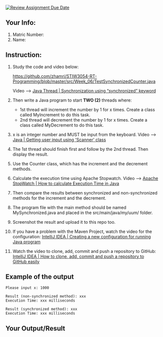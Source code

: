[![Review Assignment Due Date](https://classroom.github.com/assets/deadline-readme-button-22041afd0340ce965d47ae6ef1cefeee28c7c493a6346c4f15d667ab976d596c.svg)](https://classroom.github.com/a/OdAYdWn_)
## Your Info:
1. Matric Number:
1. Name:

## Instruction:

1. Study the code and video below:

   https://github.com/zhamri/STIW3054-RT-Programming/blob/master/src/Week_06/TestSynchronizedCounter.java
   
   Video --> [Java Thread | Synchronization using “synchronized” keyword](https://youtu.be/zZ_iBMi-hrI)

1. Then write a Java program to start __TWO (2)__ threads where:
    * 1st thread will increment the number by 1 for x times. Create a class called MyIncrement to do this task. 
    * 2nd thread will decrement the number by 1 for x times. Create a class called MyDecrement to do this task.
   
1. x is an integer number and MUST be input from the keyboard. Video --> [Java | Getting user input using 'Scanner' class](https://youtu.be/laOtr6GYXDg)

1. The 1st thread should finish first and follow by the 2nd thread. Then display the result. 

1. Use the Counter class, which has the increment and the decrement methods.

1. Calculate the execution time using Apache Stopwatch. Video --> [Apache StopWatch | How to calculate Execution Time in Java](https://youtu.be/coEa48WDDno)

1. Then compare the results between synchronized and non-synchronized methods for the increment and the decrement.

1. The program file with the main method should be named MySynchronized.java and placed in the src/main/java/my/uum/ folder.

1. Screenshot the result and upload it to this repo too.

1. If you have a problem with the Maven Project, watch the video for the configuration: [IntelliJ IDEA | Creating a new configuration for running Java program](https://youtu.be/h2DT2SsPX1M)
1. Watch the video to clone, add, commit and push a repository to GitHub: [IntelliJ IDEA | How to clone, add, commit and push a repository to GitHub easily](https://youtu.be/RXV3Yusr0SI)

## Example of the output
```
Please input x: 1000

Result (non-synchronized method): xxx
Execution Time: xxx milliseconds

Result (synchronized method): xxx
Execution Time: xxx milliseconds
```

## Your Output/Result
